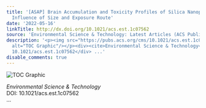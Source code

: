 ```yaml
---
title: '[ASAP] Brain Accumulation and Toxicity Profiles of Silica Nanoparticles: The
  Influence of Size and Exposure Route'
date: '2022-05-16'
linkTitle: http://dx.doi.org/10.1021/acs.est.1c07562
source: 'Environmental Science & Technology: Latest Articles (ACS Publications)'
description: '<p><img src="https://pubs.acs.org/cms/10.1021/acs.est.1c07562/asset/images/medium/es1c07562_0007.gif"
  alt="TOC Graphic"/></p><div><cite>Environmental Science & Technology</cite></div><div>DOI:
  10.1021/acs.est.1c07562</div> ...'
disable_comments: true
---
```

<p><img src="https://pubs.acs.org/cms/10.1021/acs.est.1c07562/asset/images/medium/es1c07562_0007.gif" alt="TOC Graphic"/></p><div><cite>Environmental Science & Technology</cite></div><div>DOI: 10.1021/acs.est.1c07562</div> ...